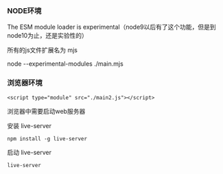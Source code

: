 ### NODE环境

The ESM module loader is experimental（node9以后有了这个功能，但是到node10为止，还是实验性的）

所有的js文件扩展名为 mjs

node --experimental-modules ./main.mjs


### 浏览器环境

```
<script type="module" src="./main2.js"></script>
```

浏览器中需要启动web服务器

安装 live-server
```
npm install -g live-server
```

启动 live-server
```
live-server
```